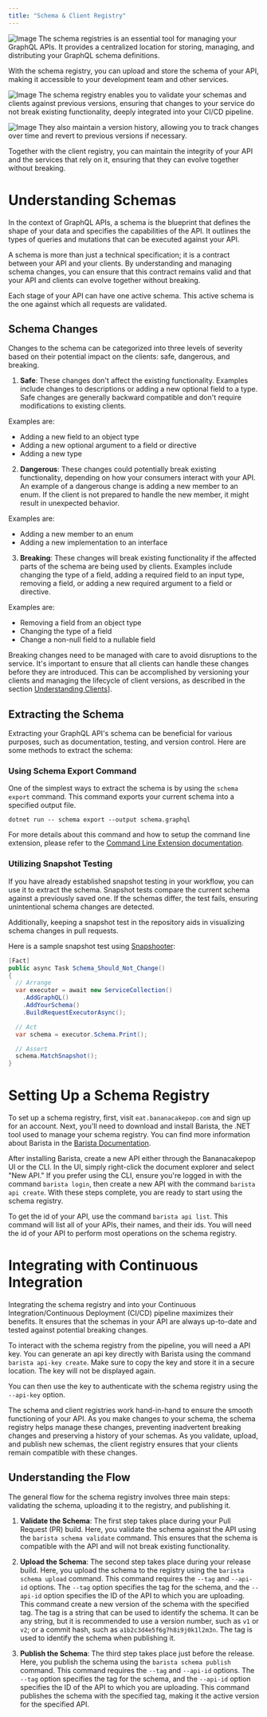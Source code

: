 ```yaml
---
title: "Schema & Client Registry"
---
```


![Image](images/schema-registry-0.png)
The schema registries is an essential tool for managing your GraphQL APIs. It provides a centralized location for storing, managing, and distributing your GraphQL schema definitions.

With the schema registry, you can upload and store the schema of your API, making it accessible to your development team and other services.

![Image](images/schema-registry-1.png)
The schema registry enables you to validate your schemas and clients against previous versions, ensuring that changes to your service do not break existing functionality, deeply integrated into your CI/CD pipeline.

![Image](images/schema-registry-2.png)
They also maintain a version history, allowing you to track changes over time and revert to previous versions if necessary.

Together with the client registry, you can maintain the integrity of your API and the services that rely on it, ensuring that they can evolve together without breaking.

# Understanding Schemas

In the context of GraphQL APIs, a schema is the blueprint that defines the shape of your data and specifies the capabilities of the API. It outlines the types of queries and mutations that can be executed against your API.

A schema is more than just a technical specification; it is a contract between your API and your clients. By understanding and managing schema changes, you can ensure that this contract remains valid and that your API and clients can evolve together without breaking.

Each stage of your API can have one active schema. This active schema is the one against which all requests are validated.

## Schema Changes

Changes to the schema can be categorized into three levels of severity based on their potential impact on the clients: safe, dangerous, and breaking.

1. **Safe**: These changes don't affect the existing functionality. Examples include changes to descriptions or adding a new optional field to a type. Safe changes are generally backward compatible and don't require modifications to existing clients.

Examples are:

- Adding a new field to an object type
- Adding a new optional argument to a field or directive
- Adding a new type

2. **Dangerous**: These changes could potentially break existing functionality, depending on how your consumers interact with your API. An example of a dangerous change is adding a new member to an enum. If the client is not prepared to handle the new member, it might result in unexpected behavior.

Examples are:

- Adding a new member to an enum
- Adding a new implementation to an interface

3. **Breaking**: These changes will break existing functionality if the affected parts of the schema are being used by clients. Examples include changing the type of a field, adding a required field to an input type, removing a field, or adding a new required argument to a field or directive.

Examples are:

- Removing a field from an object type
- Changing the type of a field
- Change a non-null field to a nullable field

Breaking changes need to be managed with care to avoid disruptions to the service. It's important to ensure that all clients can handle these changes before they are introduced. This can be accomplished by versioning your clients and managing the lifecycle of client versions, as described in the section [Understanding Clients](/docs/bananacakepop/v2/apis/client-registry#understanding-clients)].

## Extracting the Schema

Extracting your GraphQL API's schema can be beneficial for various purposes, such as documentation, testing, and version control. Here are some methods to extract the schema:

### Using Schema Export Command

One of the simplest ways to extract the schema is by using the `schema export` command. This command exports your current schema into a specified output file.

```shell
dotnet run -- schema export --output schema.graphql
```

For more details about this command and how to setup the command line extension, please refer to the [Command Line Extension documentation](/docs/hotchocolate/v13/server/command-line).

### Utilizing Snapshot Testing

If you have already established snapshot testing in your workflow, you can use it to extract the schema. Snapshot tests compare the current schema against a previously saved one. If the schemas differ, the test fails, ensuring unintentional schema changes are detected.

Additionally, keeping a snapshot test in the repository aids in visualizing schema changes in pull requests.

Here is a sample snapshot test using [Snapshooter](https://github.com/SwissLife-OSS/snapshooter):

```csharp
[Fact]
public async Task Schema_Should_Not_Change()
{
  // Arrange
  var executor = await new ServiceCollection()
    .AddGraphQL()
    .AddYourSchema()
    .BuildRequestExecutorAsync();

  // Act
  var schema = executor.Schema.Print();

  // Assert
  schema.MatchSnapshot();
}
```

# Setting Up a Schema Registry

To set up a schema registry, first, visit `eat.bananacakepop.com` and sign up for an account. Next, you'll need to download and install Barista, the .NET tool used to manage your schema registry. You can find more information about Barista in the [Barista Documentation](/docs/barista/v1).

After installing Barista, create a new API either through the Bananacakepop UI or the CLI. In the UI, simply right-click the document explorer and select "New API." If you prefer using the CLI, ensure you're logged in with the command `barista login`, then create a new API with the command `barista api create`. With these steps complete, you are ready to start using the schema registry.

To get the id of your API, use the command `barista api list`. This command will list all of your APIs, their names, and their ids. You will need the id of your API to perform most operations on the schema registry.

# Integrating with Continuous Integration

Integrating the schema registry and into your Continuous Integration/Continuous Deployment (CI/CD) pipeline maximizes their benefits. It ensures that the schemas in your API are always up-to-date and tested against potential breaking changes.

To interact with the schema registry from the pipeline, you will need a API key. You can generate an api key directly with Barista using the command `barista api-key create`. Make sure to copy the key and store it in a secure location. The key will not be displayed again.

You can then use the key to authenticate with the schema registry using the `--api-key` option.

The schema and client registries work hand-in-hand to ensure the smooth functioning of your API. As you make changes to your schema, the schema registry helps manage these changes, preventing inadvertent breaking changes and preserving a history of your schemas. As you validate, upload, and publish new schemas, the client registry ensures that your clients remain compatible with these changes.

## Understanding the Flow

The general flow for the schema registry involves three main steps: validating the schema, uploading it to the registry, and publishing it.

1. **Validate the Schema**: The first step takes place during your Pull Request (PR) build. Here, you validate the schema against the API using the `barista schema validate` command. This ensures that the schema is compatible with the API and will not break existing functionality.

2. **Upload the Schema**: The second step takes place during your release build. Here, you upload the schema to the registry using the `barista schema upload` command. This command requires the `--tag` and `--api-id` options. The `--tag` option specifies the tag for the schema, and the `--api-id` option specifies the ID of the API to which you are uploading. This command create a new version of the schema with the specified tag.
   The tag is a string that can be used to identify the schema. It can be any string, but it is recommended to use a version number, such as `v1` or `v2`; or a commit hash, such as `a1b2c3d4e5f6g7h8i9j0k1l2m3n`. The tag is used to identify the schema when publishing it.

3. **Publish the Schema**: The third step takes place just before the release. Here, you publish the schema using the `barista schema publish` command. This command requires the `--tag` and `--api-id` options. The `--tag` option specifies the tag for the schema, and the `--api-id` option specifies the ID of the API to which you are uploading. This command publishes the schema with the specified tag, making it the active version for the specified API.
